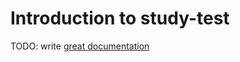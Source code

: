 # Introduction to study-test

TODO: write [great documentation](http://jacobian.org/writing/what-to-write/)
